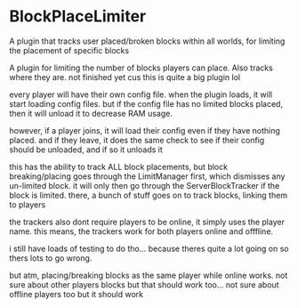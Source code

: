 # BlockPlaceLimiter
A plugin that tracks user placed/broken blocks within all worlds, for limiting the placement of specific blocks

A plugin for limiting the number of blocks players can place. Also tracks where they are. not finished yet cus this is quite a big plugin lol

every player will have their own config file. when the plugin loads, it will start loading config files. 
but if the config file has no limited blocks placed, then it will unload it to decrease RAM usage.

however, if a player joins, it will load their config even if they have nothing placed. and if they leave, 
it does the same check to see if their config should be unloaded, and if so it unloads it

this has the ability to track ALL block placements, but block breaking/placing goes through the LimitManager first, which dismisses any un-limited block.
it will only then go through the ServerBlockTracker if the block is limited. there, a bunch of stuff goes on to track blocks, linking them to players

the trackers also dont require players to be online, it simply uses the player name. this means, the trackers work for both players online and offfline. 

i still have loads of testing to do tho... because theres quite a lot going on so thers lots to go wrong. 

but atm, placing/breaking blocks as the same player while online works. not sure about other players blocks but that should work too... not sure about offline players too but it should work
